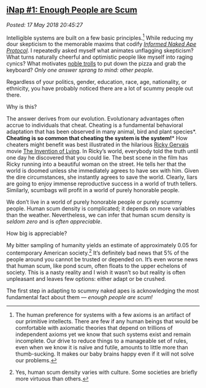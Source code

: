 
[iNap \#1: Enough 
People are Scum](http://analyzethedatanotthedrivel.org/2018/05/17/inap-1-enough-people-are-scum/)
-------------------------------------------------------------------------------------------------

*Posted: 17 May 2018 20:45:27*

Intelligible systems are built on a few basic principles.[^1] While
reducing my dour skepticism to the memorable maxims that codify
[*Informed Naked Ape
Protocol*](https://analyzethedatanotthedrivel.org/2018/05/08/informed-naked-ape-protocol/).
I repeatedly asked myself what animates unflagging skepticism? What
turns naturally cheerful and optimistic people like myself into raging
cynics? What motivates [noble
trolls](https://www.lifewire.com/types-of-internet-trolls-3485894) to
put down the pizza and grab the keyboard? *Only one answer sprang to
mind: other people.*

Regardless of your politics, gender, education, race, age, nationality,
or ethnicity, you have probably noticed there are a lot of scummy people
out there.

Why is this?

The answer derives from our evolution. Evolutionary advantages often
accrue to individuals that cheat. Cheating is a fundamental behavioral
adaptation that has been observed in many animal, bird and plant
species*. **Cheating is so common that cheating the system is the
system!*** How cheaters might benefit was best illustrated in the
hilarious [Ricky
Gervais](https://www.imdb.com/name/nm0315041/?ref_=tt_ov_dr) movie [The
Invention of Lying](https://www.imdb.com/title/tt1058017/). In Ricky’s
world, everybody told the truth until one day he discovered that you
could lie. The best scene in the film has Ricky running into a beautiful
woman on the street. He tells her that the world is doomed unless she
immediately agrees to have sex with him. Given the dire circumstances,
she instantly agrees to save the world. Clearly, liars are going to
enjoy immense reproductive success in a world of truth tellers.
Similarly, scumbags will profit in a world of purely honorable people.

We don’t live in a world of purely honorable people or purely scummy
people. Human scum density is complicated; it depends on more variables
than the weather. Nevertheless, we can infer that human scum density is
*seldom zero* and is *often appreciable*.

How big is appreciable?

My bitter sampling of humanity yields an estimate of approximately 0.05
for contemporary American society.[^2] It’s definitely bad news that 5%
of the people around you cannot be trusted or depended on. It’s even
worse news that human scum, like pond scum, often floats to the upper
echelons of society. This is a nasty reality and I wish it wasn’t so but
reality is often unpleasant and leaves few options: either adapt or be
crushed.

The first step in adapting to scummy naked apes is acknowledging the
most fundamental fact about them — *enough people are scum!*

[^1]: The human preference for systems with a few axioms is an artifact
    of our primitive intellects. There are few if any human beings that
    would be comfortable with axiomatic theories that depend on
    trillions of independent axioms yet we know that such systems exist
    and remain incomplete. Our drive to reduce things to a manageable
    set of rules, even when we know it is naïve and futile, amounts to
    little more than thumb-sucking. It makes our baby brains happy even
    if it will not solve our problems.

[^2]: Yes, human scum density varies with culture. Some societies are
    briefly more virtuous than others.
